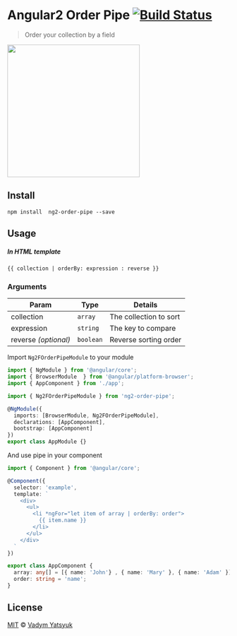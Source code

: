 # Angular2 Order Pipe [![Build Status](https://travis-ci.org/VadimDez/ng2-order-pipe.svg?branch=master)](https://travis-ci.org/VadimDez/ng2-order-pipe)

> Order your collection by a field

<img src="https://cloud.githubusercontent.com/assets/3748453/22164327/08764608-df57-11e6-9c90-075aeca26fd6.gif" width="300">

## Install

```
npm install  ng2-order-pipe --save
```

## Usage

##### In HTML template

```html
{{ collection | orderBy: expression : reverse }}
```

### Arguments

| Param | Type | Details |
| --- | --- | --- |
| collection | `array` | The collection to sort |
| expression  | `string` | The key to compare |
| reverse *(optional)* | `boolean`| Reverse sorting order |

Import `Ng2FOrderPipeModule` to your module

```ts
import { NgModule } from '@angular/core';
import { BrowserModule  } from '@angular/platform-browser';
import { AppComponent } from './app';

import { Ng2FOrderPipeModule } from 'ng2-order-pipe';

@NgModule({
  imports: [BrowserModule, Ng2FOrderPipeModule],
  declarations: [AppComponent],
  bootstrap: [AppComponent]
})
export class AppModule {}

```

And use pipe in your component

```ts
import { Component } from '@angular/core';

@Component({
  selector: 'example',
  template: `
    <div>
      <ul>
        <li *ngFor="let item of array | orderBy: order">
          {{ item.name }}
        </li>
      </ul>
    </div>  
  `
})

export class AppComponent {
  array: any[] = [{ name: 'John'} , { name: 'Mary' }, { name: 'Adam' }];
  order: string = 'name';
}
```

## License

[MIT](https://tldrlegal.com/license/mit-license) © [Vadym Yatsyuk](https://github.com/vadimdez)
